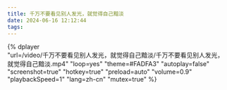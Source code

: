 ```yaml
---
title: 千万不要看见别人发光，就觉得自己黯淡
date: 2024-06-16 12:12:44
tags:
---
```



{%
    dplayer     
    "url=/video/千万不要看见别人发光，就觉得自己黯淡/千万不要看见别人发光，就觉得自己黯淡.mp4"
    "loop=yes"
    "theme=#FADFA3"
    "autoplay=false"
    "screenshot=true"
    "hotkey=true"
    "preload=auto"
    "volume=0.9"
    "playbackSpeed=1"
    "lang=zh-cn"
    "mutex=true"
%}